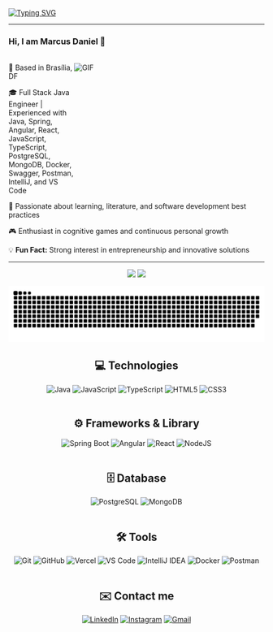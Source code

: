 <div>
    <a href="https://git.io/typing-svg"><img src="https://readme-typing-svg.demolab.com?font=Fira+Code&size=30&pause=1000&vCenter=true&width=425&height=35&lines=%3C+Hello%2C+World!+%2F%3E" alt="Typing SVG" /></a>
    <hr>
    <h3>Hi, I am Marcus Daniel 👋</h3>
</div>

<br>

<div> 
  <picture>
    <source media="(prefers-color-scheme: dark)" srcset="https://media2.giphy.com/media/juua9i2c2fA0AIp2iq/giphy.gif?cid=ecf05e47sh4porccu4yu85z6m9ue7pb9be0iqtddrm6qudwt&ep=v1_gifs_related&rid=giphy.gif&ct=s">
    <source media="(prefers-color-scheme: light)" srcset="https://media2.giphy.com/media/juua9i2c2fA0AIp2iq/giphy.gif?cid=ecf05e47sh4porccu4yu85z6m9ue7pb9be0iqtddrm6qudwt&ep=v1_gifs_related&rid=giphy.gif&ct=s">
    <img align="right" alt="GIF" src="" width="375px" height="230"/>
  </picture> 
  
  <div>
🌆 Based in Brasília, DF  

🎓 Full Stack Java Engineer | Experienced with Java, Spring, Angular, React, JavaScript, TypeScript, PostgreSQL, MongoDB, Docker, Swagger, Postman, IntelliJ, and VS Code  

📖 Passionate about learning, literature, and software development best practices  

🎮 Enthusiast in cognitive games and continuous personal growth  

💡 <b>Fun Fact:</b> Strong interest in entrepreneurship and innovative solutions
</div>
</div>

<hr>

<div align="center">
    <img height="180em" src="https://github-readme-stats.vercel.app/api?username=daniel777-hub&show_icons=true&theme=tokyonight&include_all_commits=true&count_private=true"/>
    <img height="180em" src="https://github-readme-stats.vercel.app/api/top-langs/?username=daniel777-hub&layout=compact&langs_count=8&theme=tokyonight"/>

![snake gif](https://github.com/daniel777-hub/daniel777-hub/blob/output/github-contribution-grid-snake.svg)
    
## 💻 Technologies
![Java](https://img.shields.io/badge/java-%23CA0000.svg?style=for-the-badge&logo=openjdk&logoColor=white) 
![JavaScript](https://img.shields.io/badge/JavaScript-F7DF1E?style=for-the-badge&logo=javascript&logoColor=black) 
![TypeScript](https://img.shields.io/badge/TypeScript-007ACC?style=for-the-badge&logo=TypeScript&logoColor=white) 
![HTML5](https://img.shields.io/badge/HTML5-E34F26?style=for-the-badge&logo=HTML5&logoColor=white) 
![CSS3](https://img.shields.io/badge/CSS3-1572B6?style=for-the-badge&logo=CSS3&logoColor=white)
<br><br>

## ⚙️ Frameworks & Library
![Spring Boot](https://img.shields.io/badge/Spring_Boot-6DB33F?style=for-the-badge&logo=spring-boot&logoColor=white) 
![Angular](https://img.shields.io/badge/Angular-DD0031?style=for-the-badge&logo=angular&logoColor=white) 
![React](https://img.shields.io/badge/react-%2320232a.svg?style=for-the-badge&logo=react&logoColor=%2361DAFB) 
![NodeJS](https://img.shields.io/badge/node.js-6DA55F?style=for-the-badge&logo=node.js&logoColor=white)
<br><br>

## 🗄️ Database
![PostgreSQL](https://img.shields.io/badge/PostgreSQL-4169E1?style=for-the-badge&logo=postgresql&logoColor=white) 
![MongoDB](https://img.shields.io/badge/mongo%20db-239120?style=for-the-badge&logo=mongodb&logoColor=white)
<br><br>

## 🛠️ Tools
![Git](https://img.shields.io/badge/Git-F05034?style=for-the-badge&logo=Git&logoColor=white) 
![GitHub](https://img.shields.io/badge/GitHub-181717?style=for-the-badge&logo=github&logoColor=white) 
![Vercel](https://img.shields.io/badge/Vercel-000000?style=for-the-badge&logo=vercel&logoColor=white) 
![VS Code](https://img.shields.io/badge/VS%20Code-0078d7.svg?style=for-the-badge&logo=visual-studio-code&logoColor=white) 
![IntelliJ IDEA](https://img.shields.io/badge/IntelliJ_IDEA-bb3b5d.svg?style=for-the-badge&logo=intellij-idea&logoColor=white) 
![Docker](https://img.shields.io/badge/Docker-2CA5E0?style=for-the-badge&logo=docker&logoColor=white) 
![Postman](https://img.shields.io/badge/Postman-FF6C37?style=for-the-badge&logo=Postman&logoColor=white)
<br><br>

## ✉️ Contact me
[![LinkedIn](https://img.shields.io/badge/-LinkedIn-%230077B5?style=for-the-badge&logo=linkedin&logoColor=white)](https://www.linkedin.com/in/marcus-daniel-b8a3b6237/) 
[![Instagram](https://img.shields.io/badge/Instagram-E4405F?style=for-the-badge&logo=instagram&logoColor=white)](https://www.instagram.com/iamdaniel061/) 
[![Gmail](https://img.shields.io/badge/Gmail-%23333?style=for-the-badge&logo=gmail&logoColor=white)](mailto:seuemail@gmail.com)
<br><br>
</div>
